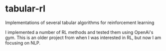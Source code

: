 # tabular-rl
Implementations of several tabular algorithms for reinforcement learning

I implemented a number of RL methods and tested them using OpenAi's gym. This is an older project from when I was interested in RL, but now I am focusing on NLP.
